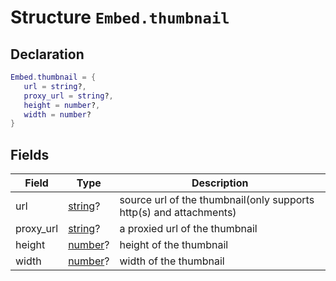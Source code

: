 
# Structure `Embed.thumbnail`





## Declaration

```lua
Embed.thumbnail = {
   url = string?,
   proxy_url = string?,
   height = number?,
   width = number?
}
```

## Fields

| Field | Type | Description |
| ----- | ---- |------------ |
| url | [string](https://www.lua.org/pil/2.4.html)? | source url of the thumbnail(only supports http(s) and attachments) |
| proxy_url | [string](https://www.lua.org/pil/2.4.html)? | a proxied url of the thumbnail |
| height | [number](https://www.lua.org/pil/2.3.html)? | height of the thumbnail |
| width | [number](https://www.lua.org/pil/2.3.html)? | width of the thumbnail |



